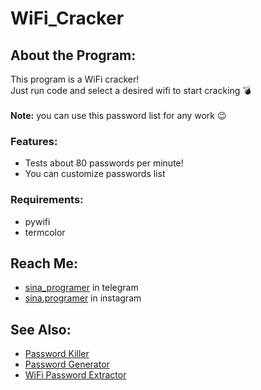 # WiFi_Cracker

## About the Program:
This program is a WiFi cracker! <br>
Just run code and select a desired wifi to start cracking 💣 <br><br>
**Note:** you can use this password list for any work 😉

### Features:
- Tests about 80 passwords per minute!
- You can customize passwords list

### Requirements:
- pywifi
- termcolor

## Reach Me:
- [sina_programer](https://t.me/sina_programer) in telegram
- [sina.programer](https://www.instagram.com/sina.programer) in instagram

## See Also:
- [Password Killer](https://github.com/sina-programer/Password_Killer)
- [Password Generator](https://github.com/sina-programer/Password_Generator)
- [WiFi Password Extractor](https://github.com/sina-programer/WiFi_Password_Extractor)
